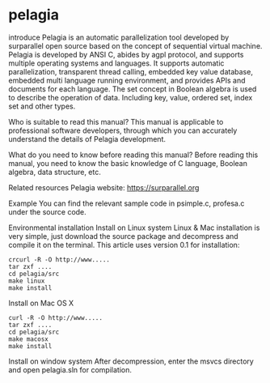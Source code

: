 # pelagia
introduce
Pelagia is an automatic parallelization tool developed by surparallel open source based on the concept of sequential virtual machine.
Pelagia is developed by ANSI C, abides by agpl protocol, and supports multiple operating systems and languages.
It supports automatic parallelization, transparent thread calling, embedded key value database, embedded multi language running environment, and provides APIs and documents for each language.
The set concept in Boolean algebra is used to describe the operation of data. Including key, value, ordered set, index set and other types.

Who is suitable to read this manual?
This manual is applicable to professional software developers, through which you can accurately understand the details of Pelagia development.

What do you need to know before reading this manual?
Before reading this manual, you need to know the basic knowledge of C language, Boolean algebra, data structure, etc.

Related resources
Pelagia website: https://surparallel.org

Example
You can find the relevant sample code in psimple.c, profesa.c under the source code.

Environmental installation
Install on Linux system
Linux &amp; Mac installation is very simple, just download the source package and decompress and compile it on the terminal. This article uses version 0.1 for installation:

    crcurl -R -O http://www.....
    tar zxf .... 
    cd pelagia/src
    make linux
    make install
    
Install on Mac OS X

    curl -R -O http://www.....
    tar zxf ....
    cd pelagia/src
    make macosx
    make install
    
Install on window system
After decompression, enter the msvcs directory and open pelagia.sln for compilation.

